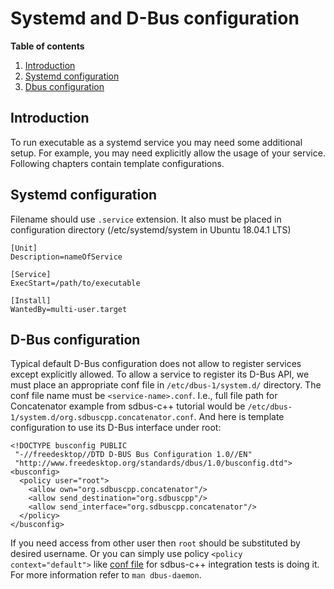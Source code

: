 Systemd and D-Bus configuration
=======================

**Table of contents**

1. [Introduction](#introduction)
2. [Systemd configuration](#systemd-configuration)
3. [Dbus configuration](#dbus-configuration)

Introduction
------------

To run executable as a systemd service you may need some additional setup. For example, you may need explicitly allow the usage of your service. Following chapters contain template configurations.


Systemd configuration
---------------------------------------

Filename should use `.service` extension. It also must be placed in configuration directory (/etc/systemd/system in Ubuntu 18.04.1 LTS)

```
[Unit]
Description=nameOfService

[Service]
ExecStart=/path/to/executable

[Install]
WantedBy=multi-user.target
```

D-Bus configuration
------------------

Typical default D-Bus configuration does not allow to register services except explicitly allowed. To allow a service to register its D-Bus API, we must place an appropriate conf file in `/etc/dbus-1/system.d/` directory. The conf file name must be `<service-name>.conf`. I.e., full file path for Concatenator example from sdbus-c++ tutorial would be `/etc/dbus-1/system.d/org.sdbuscpp.concatenator.conf`. And here is template configuration to use its D-Bus interface under root:

```
<!DOCTYPE busconfig PUBLIC
 "-//freedesktop//DTD D-BUS Bus Configuration 1.0//EN"
 "http://www.freedesktop.org/standards/dbus/1.0/busconfig.dtd">
<busconfig>
  <policy user="root">
    <allow own="org.sdbuscpp.concatenator"/>
    <allow send_destination="org.sdbuscpp"/>
    <allow send_interface="org.sdbuscpp.concatenator"/>
  </policy>
</busconfig>
```

If you need access from other user then `root` should be substituted by desired username. Or you can simply use policy `<policy context="default">` like [conf file](/tests/integrationtests/files/org.sdbuscpp.integrationtests.conf) for sdbus-c++ integration tests is doing it. For more information refer to `man dbus-daemon`.
